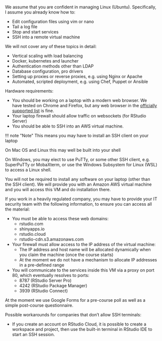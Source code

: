 We assume that you are confident in managing Linux (Ubuntu). Specifically, I assume you already know how to:

* Edit configuration files using vim or nano
* Tail a log file
* Stop and start services
* SSH into a remote virtual machine

We will not cover any of these topics in detail:

* Vertical scaling with load balancing
* Docker, kubernetes and launcher
* Authentication methods other than LDAP
* Database configuration, pro drivers
* Setting up proxies or reverse proxies, e.g. using Nginx or Apache
* Automated, scripted deployment, e.g. using Chef, Puppet or Ansible

Hardware requirements:

* You should be working on a laptop with a modern web browser. We have tested on Chrome and Firefox, but any web browser in the [officially supported list](https://support.rstudio.com/hc/en-us/articles/227449447-Supported-browsers-for-RStudio-Connect) is fine.
* Your laptop firewall should allow traffic on websockets (for RStudio Server)
* You should be able to SSH into an AWS virtual machine.

!!! note "Note"
    This means you may have to install an SSH client on your laptop

On Mac OS and Linux this may well be built into your shell

On Windows, you may elect to use PuTTy, or some other SSH client, e.g. SuperPuTTy or MobaXterm, or use the Windows Subsystem for Linux (WSL) to access a Linux shell.

You will not be required to install any software on your laptop (other than the SSH client). We will provide you with an Amazon AWS virtual machine and you will access this VM and do installation there.

If you work in a heavily regulated company, you may have to provide your IT security team with the following information, to ensure you can access all the material:
* You must be able to access these web domains:
    * rstudio.com
    * shinyapps.io
    * rstudio.cloud
    * rstudio-cdn.s3.amazonaws.com
* Your firewall must allow access to the IP address of the virtual machine:
    * The IP address and host name will be allocated dynamically when you claim the machine (once the course starts)
    * At the moment we do not have a mechanism to allocate IP addresses in a pre-defined range
* You will communicate to the services inside this VM via a proxy on port 80, which eventually resolves to ports:
    * 8787 (RStudio Server Pro)
    * 4242 (RStudio Package Manager)
    * 3939 (RStudio Connect)

At the moment we use Google Forms for a pre-course poll as well as a simple post-course questionnaire.

Possible workarounds for companies that don’t allow SSH terminals:

* If you create an account on RStudio Cloud, it is possible to create a workspace and project, then use the built-in terminal in RStudio IDE to start an SSH session.
